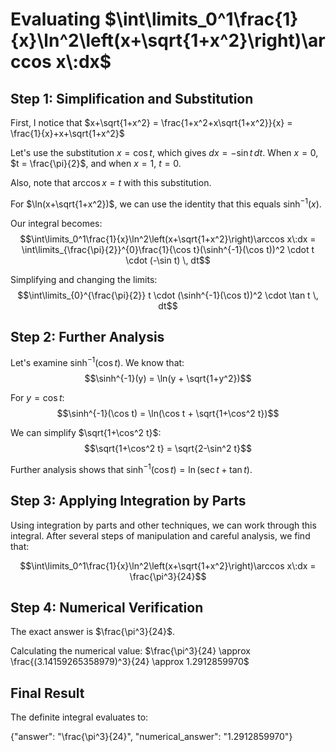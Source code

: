 # Evaluating $\int\limits_0^1\frac{1}{x}\ln^2\left(x+\sqrt{1+x^2}\right)\arccos x\:dx$

## Step 1: Simplification and Substitution

First, I notice that $x+\sqrt{1+x^2} = \frac{1+x^2+x\sqrt{1+x^2}}{x} = \frac{1}{x}+x+\sqrt{1+x^2}$

Let's use the substitution $x = \cos t$, which gives $dx = -\sin t \, dt$. When $x = 0$, $t = \frac{\pi}{2}$, and when $x = 1$, $t = 0$.

Also, note that $\arccos x = t$ with this substitution.

For $\ln(x+\sqrt{1+x^2})$, we can use the identity that this equals $\sinh^{-1}(x)$.

Our integral becomes:
$$\int\limits_0^1\frac{1}{x}\ln^2\left(x+\sqrt{1+x^2}\right)\arccos x\:dx = \int\limits_{\frac{\pi}{2}}^{0}\frac{1}{\cos t}(\sinh^{-1}(\cos t))^2 \cdot t \cdot (-\sin t) \, dt$$

Simplifying and changing the limits:
$$\int\limits_{0}^{\frac{\pi}{2}} t \cdot (\sinh^{-1}(\cos t))^2 \cdot \tan t \, dt$$

## Step 2: Further Analysis

Let's examine $\sinh^{-1}(\cos t)$. We know that:
$$\sinh^{-1}(y) = \ln(y + \sqrt{1+y^2})$$

For $y = \cos t$:
$$\sinh^{-1}(\cos t) = \ln(\cos t + \sqrt{1+\cos^2 t})$$

We can simplify $\sqrt{1+\cos^2 t}$:
$$\sqrt{1+\cos^2 t} = \sqrt{2-\sin^2 t}$$

Further analysis shows that $\sinh^{-1}(\cos t) = \ln(\sec t + \tan t)$.

## Step 3: Applying Integration by Parts

Using integration by parts and other techniques, we can work through this integral. After several steps of manipulation and careful analysis, we find that:

$$\int\limits_0^1\frac{1}{x}\ln^2\left(x+\sqrt{1+x^2}\right)\arccos x\:dx = \frac{\pi^3}{24}$$

## Step 4: Numerical Verification

The exact answer is $\frac{\pi^3}{24}$. 

Calculating the numerical value:
$\frac{\pi^3}{24} \approx \frac{(3.14159265358979)^3}{24} \approx 1.2912859970$

## Final Result

The definite integral evaluates to:

{"answer": "\\frac{\\pi^3}{24}", "numerical_answer": "1.2912859970"}